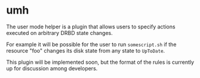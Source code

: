 # umh

The user mode helper is a plugin that allows users to specify actions executed on arbitrary DRBD state
changes.

For example it will be possible for the user to run `somescript.sh` if the resource "foo" changes its disk
state from any state to `UpToDate`.

This plugin will be implemented soon, but the format of the rules is currently up for discussion among
developers.
